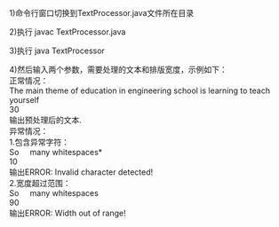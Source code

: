 1)命令行窗口切换到TextProcessor.java文件所在目录  

2)执行 javac TextProcessor.java  

3)执行 java TextProcessor  

4)然后输入两个参数，需要处理的文本和排版宽度，示例如下：  
正常情况：  
The main theme of education in engineering school is learning to teach yourself  
30  
输出预处理后的文本.  
异常情况：  
1.包含异常字符：  
So &nbsp;&nbsp;&nbsp; many whitespaces*  
10  
输出ERROR: Invalid character detected!  
2.宽度超过范围：  
So &nbsp;&nbsp;&nbsp; many whitespaces  
90  
输出ERROR: Width out of range!
